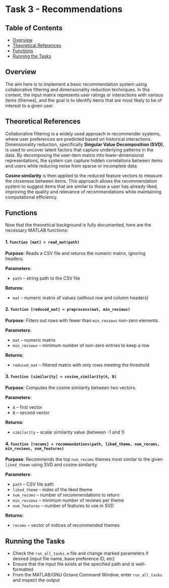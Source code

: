 # Task 3 - Recommendations

## Table of Contents

- [Overview](#overview)
- [Theoretical References](#theoretical-references)
- [Functions](#functions)
- [Running the Tasks](#running-the-tasks)

## Overview

The aim here is to implement a basic recommendation system using collaborative filtering and dimensionality reduction techniques. 
In this context, the input matrix represents user ratings or interactions with various items (themes), and the goal is to identify items that are most likely to be of interest to a given user.

## Theoretical References

Collaborative filtering is a widely used approach in recommender systems, where user preferences are predicted based on historical interactions.
Dimensionality reduction, specifically **Singular Value Decomposition (SVD)**, is used to uncover latent factors that capture underlying patterns in the data.
By decomposing the user-item matrix into lower-dimensional representations, the system can capture hidden correlations between items and users while reducing noise from sparse or incomplete data. 

**Cosine similarity** is then applied to the reduced feature vectors to measure the closeness between items. 
This approach allows the recommendation system to suggest items that are similar to those a user has already liked, improving the quality and relevance of recommendations while maintaining computational efficiency.

## Functions

Now that the theoretical background is fully documented, here are the necessary MATLAB functions:

#### 1. `function [mat] = read_mat(path)`

**Purpose**: Reads a CSV file and returns the numeric matrix, ignoring headers.  

**Parameters**:  
- `path` – string path to the CSV file  

**Returns**:  
- `mat` – numeric matrix of values (without row and column headers)  

#### 2. `function [reduced_mat] = preprocess(mat, min_reviews)`

**Purpose**: Filters out rows with fewer than `min_reviews` non-zero elements.  

**Parameters**:  
- `mat` – numeric matrix  
- `min_reviews` – minimum number of non-zero entries to keep a row  

**Returns**:  
- `reduced_mat` – filtered matrix with only rows meeting the threshold  

#### 3. `function [similarity] = cosine_similarity(A, B)`

**Purpose**: Computes the cosine similarity between two vectors.  

**Parameters**:  
- `A` – first vector  
- `B` – second vector  

**Returns**:  
- `similarity` – scalar similarity value (between -1 and 1)  

#### 4. `function [recoms] = recommendations(path, liked_theme, num_recoms, min_reviews, num_features)`

**Purpose**: Recommends the top `num_recoms` themes most similar to the given `liked_theme` using SVD and cosine similarity.  

**Parameters**:  
- `path` – CSV file path  
- `liked_theme` – index of the liked theme  
- `num_recoms` – number of recommendations to return  
- `min_reviews` – minimum number of reviews per theme  
- `num_features` – number of features to use in SVD  

**Returns**:  
- `recoms` – vector of indices of recommended themes  

## Running the Tasks

- Check the `run_all_tasks.m` file and change marked parameters if desired (input file name, base preference ID, etc)
- Ensure that the input file exists at the specified path and is well-formatted
- From the MATLAB/GNU Octave Command Window, enter `run_all_tasks` and inspect the output
